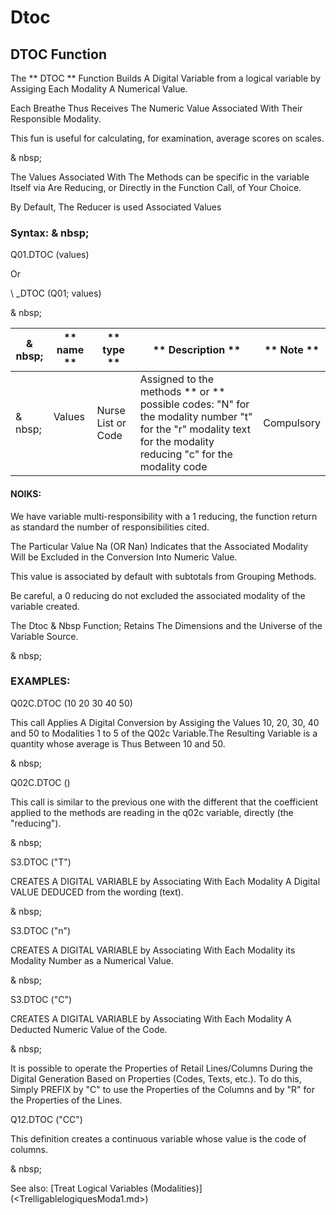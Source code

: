 # Dtoc

## DTOC Function

The ** DTOC ** Function Builds A Digital Variable from a logical variable by Assiging Each Modality A Numerical Value.

Each Breathe Thus Receives The Numeric Value Associated With Their Responsible Modality.

This fun is useful for calculating, for examination, average scores on scales.

& nbsp;

The Values ​​Associated With The Methods can be specific in the variable Itself via Are Reducing, or Directly in the Function Call, of Your Choice.

By Default, The Reducer is used Associated Values

### Syntax: & nbsp;

Q01.DTOC (values)

Or

\ _DTOC (Q01; values)

& nbsp;

| & nbsp; | ** name ** | ** type ** | ** Description ** | ** Note ** |
| --- | --- | --- | --- | --- |
| & nbsp; | Values ​​| Nurse List or Code | Assigned to the methods ** or ** possible codes: "N" for the modality number "t" for the "r" modality text for the modality reducing "c" for the modality code | Compulsory |

#### NOIKS:

We have variable multi-responsibility with a 1 reducing, the function return as standard the number of responsibilities cited.

The Particular Value Na (OR Nan) Indicates that the Associated Modality Will be Excluded in the Conversion Into Numeric Value.

This value is associated by default with subtotals from Grouping Methods.

Be careful, a 0 reducing do not excluded the associated modality of the variable created.

The Dtoc & Nbsp Function; Retains The Dimensions and the Universe of the Variable Source.

& nbsp;

### EXAMPLES:

Q02C.DTOC (10 20 30 40 50)

This call Applies A Digital Conversion by Assiging the Values ​​10, 20, 30, 40 and 50 to Modalities 1 to 5 of the Q02c Variable.The Resulting Variable is a quantity whose average is Thus Between 10 and 50.

& nbsp;

Q02C.DTOC ()

This call is similar to the previous one with the different that the coefficient applied to the methods are reading in the q02c variable, directly (the "reducing").

& nbsp;

S3.DTOC ("T")

CREATES A DIGITAL VARIABLE by Associating With Each Modality A Digital VALUE DEDUCED from the wording (text).

& nbsp;

S3.DTOC ("n")

CREATES A DIGITAL VARIABLE by Associating With Each Modality its Modality Number as a Numerical Value.

& nbsp;

S3.DTOC ("C")

CREATES A DIGITAL VARIABLE by Associating With Each Modality A Deducted Numeric Value of the Code.

& nbsp;

It is possible to operate the Properties of Retail Lines/Columns During the Digital Generation Based on Properties (Codes, Texts, etc.). To do this, Simply PREFIX by "C" to use the Properties of the Columns and by "R" for the Properties of the Lines.

Q12.DTOC ("CC")

This definition creates a continuous variable whose value is the code of columns.

& nbsp;

See also: [Treat Logical Variables (Modalities)] (<TrelligablelogiquesModa1.md>)